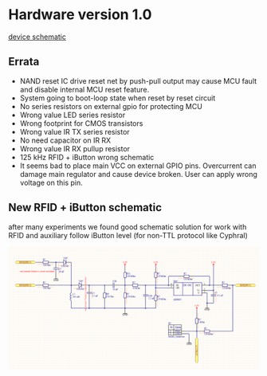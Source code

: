 # Hardware version 1.0

[device schematic](flipper_zero_rev_1_0.pdf)

## Errata

* NAND reset IC drive reset net by push-pull output may cause MCU fault and disable internal MCU reset feature.
* System going to boot-loop state when reset by reset circuit
* No series resistors on external gpio for protecting MCU
* Wrong value LED series resistor
* Wrong footprint for CMOS transistors
* Wrong value IR TX series resistor
* No need capacitor on IR RX
* Wrong value IR RX pullup resistor
* 125 kHz RFID + iButton wrong schematic
* It seems bad to place main VCC on external GPIO pins. Overcurrent can damage main regulator and cause device broken. User can apply wrong voltage on this pin.

## New RFID + iButton schematic

after many experiments we found good schematic solution for work with RFID and auxiliary follow iButton level (for non-TTL protocol like Cyphral)

![new RFID + iButton schematic](new-rfid-ibutton-sch.png)

